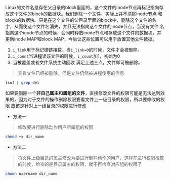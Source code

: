Linux的文件名是存在父目录的block里面的，这个文件的inode节点再标记指向存放这个文件的block的数据块。我们删除一个文件，实际上并不清除inode节点
和block的数据块。只是在这个文件的父目录里面的block中，删除这个文件的名字，从而使这个文件名消失，并且无法指向这个文件的inode节点，当没有文件
名指向这个inode节点的时候，会同时释放inode节点和存放这个文件的数据块，并更新inode MAP和block MAP，今后让这些位置可以用于放置其他文件数据。

1. `i_link`用于标记硬链接数，当`i_link=0`的时候，文件才会被删除。
2. `i_count`当进程读该文件的时候，`i_count`加1，初始为0
3. 当被覆盖或者文件系统主动回收
满足上述三点，文件即可被删除。

> 查看文件已经被删除，但是文件仍然被进程使用的信息
```bash
lsof | grep del
```

如果要删除一个**非自己属主和属组的文件**，直接修改文件的权限可能是无法达到效果的，因为对于文件的操作删除权限要看文件上一级目录的权限，所以要修改的权限
应该是针对上一级目录的权限进行修改
- 方法一
> 修改要进行删除动作用户所属组的权限
```bash
chmod +x dir_name
```

- 方法二
> 将文件上级目录的属主修改为要进行删除动作的用户，这样在进行权限检查的时候，检查的是目录属主的权限，就不再检查对应组的权限了
```bash
chown username dir_name
```
